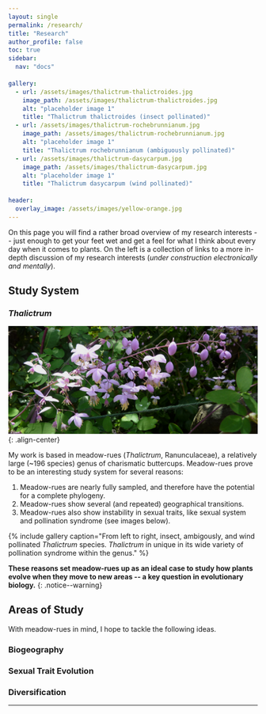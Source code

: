 ```yaml
---
layout: single
permalink: /research/
title: "Research"
author_profile: false
toc: true
sidebar:
  nav: "docs"

gallery:
  - url: /assets/images/thalictrum-thalictroides.jpg
    image_path: /assets/images/thalictrum-thalictroides.jpg
    alt: "placeholder image 1"
    title: "Thalictrum thalictroides (insect pollinated)"
  - url: /assets/images/thalictrum-rochebrunnianum.jpg
    image_path: /assets/images/thalictrum-rochebrunnianum.jpg
    alt: "placeholder image 1"
    title: "Thalictrum rochebrunnianum (ambiguously pollinated)"
  - url: /assets/images/thalictrum-dasycarpum.jpg
    image_path: /assets/images/thalictrum-dasycarpum.jpg
    alt: "placeholder image 1"
    title: "Thalictrum dasycarpum (wind pollinated)"

header:
  overlay_image: /assets/images/yellow-orange.jpg
---
```


On this page you will find a rather broad overview of my research interests -- just enough to get your feet wet and get a feel for what I think about every day when it comes to plants.  On the left is a collection of links to a more in-depth discussion of my research interests (_under construction electronically and mentally_).

## Study System

### _Thalictrum_

![image-center](/assets/images/thalictrum_delavayi.jpg)
{: .align-center}

My work is based in meadow-rues (_Thalictrum_, Ranunculaceae), a relatively large (~196 species) genus of charismatic buttercups.  Meadow-rues prove to be an interesting study system for several reasons:

1. Meadow-rues are nearly fully sampled, and therefore have the potential for a complete phylogeny.
2. Meadow-rues show several (and repeated) geographical transitions.
3. Meadow-rues also show instability in sexual traits, like sexual system and pollination syndrome (see images below).

{% include gallery caption="From left to right, insect, ambigously, and wind pollinated _Thalictrum_ species.  _Thalictrum_ in unique in its wide variety of pollination syndrome within the genus." %}

**These reasons set meadow-rues up as an ideal case to study how plants evolve when they move to new areas -- a key question in evolutionary biology.**
{: .notice--warning}

## Areas of Study

With meadow-rues in mind, I hope to tackle the following ideas.

### Biogeography



### Sexual Trait Evolution

### Diversification

---










